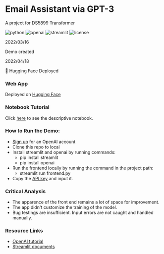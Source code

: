# Email Assistant via GPT-3
A project for DS5899 Transformer

![python](https://img.shields.io/badge/Python-3.9.0%2B-green)
![openai](https://img.shields.io/badge/openai-0.15.0%2B-blue)
![streamlit](https://img.shields.io/badge/StreamLit-1.2.0%2B-purple)
![license](https://img.shields.io/badge/license-MIT-green)

2022/03/16

Demo created

2022/04/18

:hugs: Hugging Face Deployed

### Web App

Deployed on [Hugging Face](https://huggingface.co/spaces/HayashiShio/email-assistant-special-course)

### Notebook Tutorial

Click [here](https://colab.research.google.com/github/vandylins19/email-assistant/blob/main/Tutorial.ipynb) to see the descriptive notebook.

### How to Run the Demo:

* [Sign up](https://beta.openai.com/) for an OpenAI account
* Clone this repo to local
* Install streamlit and openai by running commands:
  * pip install streamlit
  * pip install openai
* Run the frontend locally by running the command in the project path:
  * streamlit run frontend.py
* Copy the [API key](https://beta.openai.com/account/api-keys) and input it.

### Critical Analysis

+ The apparence of the front end remains a lot of space for improvement.
+ The app didn't customize the training of the model.
+ Bug testings are insufficient. Input errors are not caught and handled manually.

### Resource Links

+ [OpenAI tutorial](https://beta.openai.com/docs/quickstart)
+ [Streamlit documents](https://docs.streamlit.io/)
